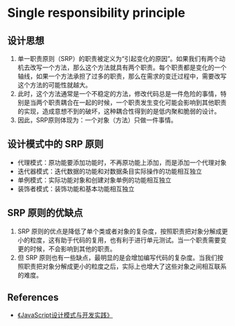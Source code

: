 # Single responsibility principle


## 设计思想
1. 单一职责原则（SRP）的职责被定义为“引起变化的原因”。如果我们有两个动机去改写一个方法，那么这个方法就具有两个职责。每个职责都是变化的一个轴线，如果一个方法承担了过多的职责，那么在需求的变迁过程中，需要改写这个方法的可能性就越大。
2. 此时，这个方法通常是一个不稳定的方法，修改代码总是一件危险的事情，特别是当两个职责耦合在一起的时候，一个职责发生变化可能会影响到其他职责的实现，造成意想不到的破坏，这种耦合性得到的是低内聚和脆弱的设计。
3. 因此，SRP原则体现为：一个对象（方法）只做一件事情。


## 设计模式中的 SRP 原则
* 代理模式：原功能要添加功能时，不再原功能上添加，而是添加一个代理对象
* 迭代器模式：迭代数据的功能和对数据条目实际操作的功能相互独立
* 单例模式：实际功能对象和创建对象单例的功能相互独立
* 装饰者模式：装饰功能和基本功能相互独立


## SRP 原则的优缺点
1. SRP 原则的优点是降低了单个类或者对象的复杂度，按照职责把对象分解成更小的粒度，这有助于代码的复用，也有利于进行单元测试。当一个职责需要变更的时候，不会影响到其他的职责。
2. 但 SRP 原则也有一些缺点，最明显的是会增加编写代码的复杂度。当我们按照职责把对象分解成更小的粒度之后，实际上也增大了这些对象之间相互联系的难度。


## References
* [《JavaScript设计模式与开发实践》](https://book.douban.com/subject/26382780/)
